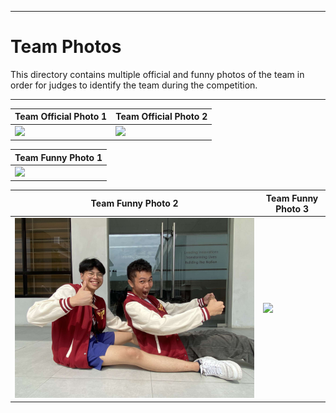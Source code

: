 
***

Team Photos
===

This directory contains multiple official and funny photos of the team in order for judges to identify the team during the competition.

***

| Team Official Photo 1               | Team Official Photo 2           |
| ----------------------------------- | ------------------------------- |
|<img src = "https://github.com/AbeBuck/BSU-Spartan-Team_FE-2024/blob/main/Team%20Photos/Team-Official_Photo_1.jpg?" width = "700">|<img src = "https://github.com/AbeBuck/BSU-Spartan-Team_FE-2024/blob/main/Team%20Photos/Team-Official_Photo_2.jpg?" width = "700">|

| Team Funny Photo 1                  |
| ----------------------------------- |
|<img src = "https://github.com/AbeBuck/BSU-Spartan-Team_FE-2024/blob/main/Team%20Photos/Team-Funny_Photo_1.png?">|

| Team Funny Photo 2                  | Team Funny Photo 3              |
| ----------------------------------- | ------------------------------- |
|<img src = "https://github.com/AbeBuck/BSU-Spartan-Team_FE-2024/blob/main/Team%20Photos/Team-Funny_Photo_2.jpg?" width = "700">|<img src = "https://github.com/AbeBuck/BSU-Spartan-Team_FE-2024/blob/main/Team%20Photos/Team-Funny_Photo_3.jpg?" width = "700">|
